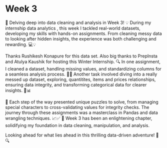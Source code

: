 # Week 3
🚀 Delving deep into data cleaning and analysis in Week 3! 💡
During my internship data analytics , this week I tackled real-world datasets,
developing my skills with hands-on assignments. From cleaning messy data to looking after hidden insights, the experience was both challenging and rewarding. 💻💡

Thanks Rushikesh Konapure for this data set. Also big thanks to PrepInsta and Atulya Kaushik for hosting this Winter Internship.
🔍 In one assignment, I cleaned a dataset, handling missing values, and standardizing columns for a seamless analysis process. 🧹✨ Another task involved diving into a really messed up dataset, exploring, quantitites, items and prices relationships, ensuring data integrity, and transforming categorical data for clearer insights. 🌮📊

🧩 Each step of the way presented unique puzzles to solve, from managing special characters to cross-validating values for integrity checks. The journey through these assignments was a masterclass in Pandas and data wrangling techniques. 📈✅
🔑 Week 3 has been an enlightening chapter, solidifying my foundation in data cleaning, manipulation, and analysis.

Looking ahead for what lies ahead in this thrilling data-driven adventure! 🌟🔍
